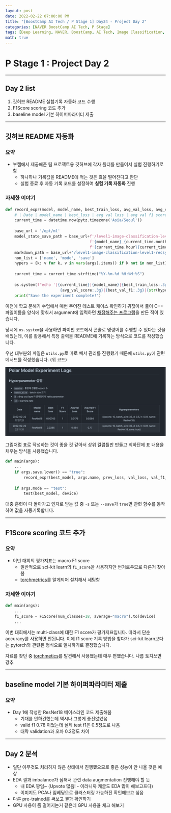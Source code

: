 ```yaml
---
layout: post
date: 2022-02-22 07:00:00 PM
title: "[BoostCamp AI Tech / P Stage 1] Day24 - Project Day 2"
categories: [NAVER BoostCamp AI Tech, P Stage]
tags: [Deep Learning, NAVER, BoostCamp, AI Tech, Image Classification, Project]
math: true
---
```


# P Stage 1 : Project Day 2

---

## Day 2 list

1. 깃허브 README 실험기록 자동화 코드 수행
2. F1Score scoring 코드 추가
3. baseline model 기본 하이퍼파라미터 제출

---

## 깃허브 README 자동화

### 요약

- 부캠에서 제공해준 팀 프로젝트용 깃허브에 각자 폴더를 만들어서 실험 진행하기로 함
  - 하나하나 기록값을 README에 적는 것은 효율 떨어진다고 판단
  - 실험 종료 후 자동 기록 코드를 설정하여 **실험 기록 자동화** 진행

### 자세한 이야기

```python
def record_expr(model, model_name, best_train_loss, avg_val_loss, avg_val_score, best_val_f1, args):
    # | Date | model_name | best_loss | avg val loss | avg val f1 score | best f1 | Hyperparameters |
    current_time = datetime.now(pytz.timezone('Asia/Seoul'))

    base_url = '/opt/ml'
    model_state_save_path = base_url+f'/level1-image-classification-level1-recsys-12/polar/model_state/' \
                                     f'{model_name}_{current_time.month}{current_time.day}_' \
                                     f'{current_time.hour}{current_time.minute}.pt'
    markdown_path = base_url+'/level1-image-classification-level1-recsys-12/polar/README.md'
    non_list = ['name', 'mode', 'save']
    hypers = {k: v for k, v in vars(args).items() if k not in non_list}

    current_time = current_time.strftime("%Y-%m-%d %H:%M:%S")

    os.system(f"echo '|{current_time}|{model_name}|{best_train_loss:.3g}|{avg_val_loss:.3g}|{avg_val_loss:.3g}|\
                        {avg_val_score:.3g}|{best_val_f1:.3g}|{str(hypers)}|' >> {markdown_path}")
    print("Save the experiment complete!")
```

이전에 학교 문해기 수업에서 매번 주어진 테스트 케이스 확인하기 귀찮아서 풀이 C++ 파일이름을 양식에 맞춰서 argument에 입력하면 [채점해주는 프로그램](https://github.com/cow-coding/School-Project/blob/master/Computer%20Science/Problem%20Solving/scoring.py)을 만든 적이 있습니다.  

당시에 `os.system`을 사용하면 파이썬 코드에서 콘솔로 명령어를 수행할 수 있다는 것을 배웠는데, 이를 활용해서 특정 출력을 README에 기록하는 방식으로 코드를 작성했습니다.

우선 대부분의 파일은 `utils.py`로 따로 빼서 관리를 진행했기 때문에 `utils.py`에 관련 메서드를 작성했습니다. (위 코드)

![](/image/boostcamp/pstage/img_classify/readme.png)

그림처럼 표로 작성하는 것이 좋을 것 같아서 상위 컬럼틀만 만들고 최하단에 표 내용을 채우는 방식을 사용했습니다.

```python
def main(args):
    ...
    if args.save.lower() == "true":
        record_expr(best_model, args.name, prev_loss, val_loss, val_f1, f1_best, args)

    if args.mode == "test":
        test(best_model, device)
```

대충 훈련이 다 돌아가고 인자로 받는 값 중 `-s` 또는 `--save`가 `true`면 관련 함수를 동작하여 값을 자동기록합니다.

---

## F1Score scoring 코드 추가

### 요약

- 이번 대회의 평가지표는 macro F1 score
  - 일반적으로 sci-kit learn의 `f1_score`을 사용하지만 번거로우므로 다른거 찾아봄
  - [torchmetrics](https://torchmetrics.readthedocs.io/en/latest/)를 알게되어 설치해서 세팅함

### 자세한 이야기

```python
def main(args):
    ...
    f1_score = F1Score(num_classes=18, average="macro").to(device)
    ...
```

이번 대회에서는 multi-class에 대한 F1 score가 평가지표입니다. 따라서 단순 accuracy를 사용하면 안됩니다. 이에 f1 score 기록 방법을 찾다가 sci-kit learn보다는 pytorch와 관련된 형식으로 일치하기로 결정했습니다.  

자료를 찾던 중 [torchmetics](https://torchmetrics.readthedocs.io/en/latest/)를 발견해서 사용했는데 매우 편했습니다. 나름 토치쓰면 강추

---

## baseline model 기본 하이퍼파라미터 제출

### 요약

- Day 1에 작성한 ResNet18 베이스라인 코드 제출해봄
  - 기대를 안하긴했는데 역시나 그렇게 좋진않았음
  - valid f1 0.78 이었는데 실제 test f1은 0.5정도로 나옴
  - 대략 validation과 오차 0.2정도 차이

---

## Day 2 분석

- 일단 아무것도 처리하지 않은 상태에서 진행했으므로 좋은 성능이 안 나올 것은 예상
- EDA 결과 imbalance가 심해서 관련 data augmentation 진행해야 할 듯
  - 내 EDA 짱임~ (Upvote 많음! - 이러니까 캐글도 EDA 많이 해보고프다)
  - 이미지도 PCA나 임베딩으로 클러스터링 가능하진 확인해보고 싶음
- 다른 pre-trained를 써보고 결과 확인하기
- GPU 사용이 좀 떨어지는거 같은데 GPU 사용율 체크 해보기